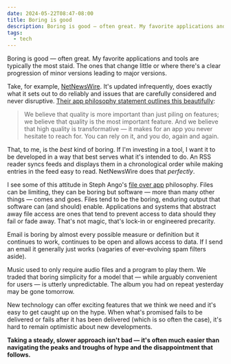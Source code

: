 ```yaml
---
date: 2024-05-22T08:47-08:00
title: Boring is good
description: Boring is good — often great. My favorite applications and tools are typically the most staid. The ones that change little or where there's a clear progression of minor versions leading to major versions.
tags:
  - tech
---
```

Boring is good — often great. My favorite applications and tools are typically the most staid. The ones that change little or where there's a clear progression of minor versions leading to major versions.<!-- excerpt -->

Take, for example, [NetNewsWire](https://netnewswire.com). It's updated infrequently, does exactly what it sets out to do reliably and issues that are carefully considered and never disruptive. [Their app philosophy statement outlines this beautifully](https://netnewswire.com/philosophy.html):

> We believe that quality is more important than just piling on features; we believe that quality is the most important feature. And we believe that high quality is transformative — it makes for an app you never hesitate to reach for. You can rely on it, and you do, again and again.

That, to me, is the *best* kind of boring. If I'm investing in a tool, I want it to be developed in a way that best serves what it's intended to do. An RSS reader syncs feeds and displays them in a chronological order while making entries in the feed easy to read. NetNewsWire does that *perfectly*.

I see some of this attitude in Steph Ango's [file over app](https://stephango.com/file-over-app) philosophy. Files can be limiting, they can be boring but software — more than many other things — comes and goes. Files tend to be the boring, enduring output that software can (and should) enable. Applications and systems that abstract away file access are ones that tend to prevent access to data should they fail or fade away. That's not magic, that's lock-in or engineered precarity.

Email is boring by almost every possible measure or definition but it continues to work, continues to be open and allows access to data. If I send an email it generally just works (vagaries of ever-evolving spam filters aside).

Music used to only require audio files and a program to play them. We traded that boring simplicity for a model that — while arguably convenient for users — is utterly unpredictable. The album you had on repeat yesterday may be gone tomorrow.

New technology can offer exciting features that we think we need and it's easy to get caught up on the hype. When what's promised fails to be delivered or fails after it has been delivered (which is so often the case), it's hard to remain optimistic about new developments.

<strong class="highlight-text">Taking a steady, slower approach isn't bad — it's often much easier than navigating the peaks and troughs of hype and the disappointment that follows.</strong>